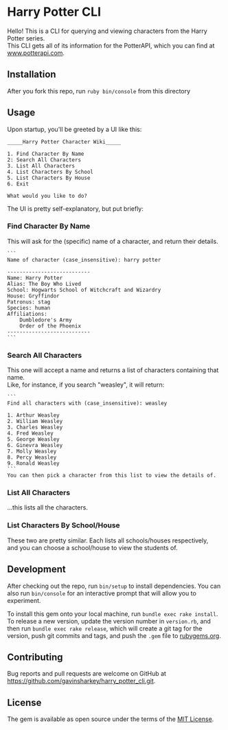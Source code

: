# Harry Potter CLI

Hello! This is a CLI for querying and viewing characters from the Harry Potter series.  
This CLI gets all of its information for the PotterAPI, which you can find at www.potterapi.com.

## Installation

After you fork this repo, run ```ruby bin/console``` from this directory

## Usage

Upon startup, you'll be greeted by a UI like this:  

```
_____Harry Potter Character Wiki_____

1. Find Character By Name
2: Search All Characters
3. List All Characters
4. List Characters By School
5. List Characters By House
6. Exit

What would you like to do? 
```

The UI is pretty self-explanatory, but put briefly:  

### Find Character By Name  

This will ask for the (specific) name of a character, and return their details.  
    
    ```
    Name of character (case_insensitive): harry potter

    ---------------------------
    Name: Harry Potter
    Alias: The Boy Who Lived
    School: Hogwarts School of Witchcraft and Wizardry
    House: Gryffindor
    Patronus: stag
    Species: human
    Affiliations:
        Dumbledore's Army
        Order of the Phoenix
    ---------------------------
    ```

### Search All Characters

This one will accept a name and returns a list of characters containing that name.  
Like, for instance, if you search "weasley", it will return:  
    
    ```
    Find all characters with (case_insensitive): weasley

    1. Arthur Weasley
    2. William Weasley
    3. Charles Weasley
    4. Fred Weasley
    5. George Weasley
    6. Ginevra Weasley
    7. Molly Weasley
    8. Percy Weasley
    9. Ronald Weasley
    ```
    You can then pick a character from this list to view the details of.  

### List All Characters

...this lists all the characters.

### List Characters By School/House

These two are pretty similar. Each lists all schools/houses respectively,  
and you can choose a school/house to view the students of.

## Development

After checking out the repo, run `bin/setup` to install dependencies. You can also run `bin/console` for an interactive prompt that will allow you to experiment.

To install this gem onto your local machine, run `bundle exec rake install`. To release a new version, update the version number in `version.rb`, and then run `bundle exec rake release`, which will create a git tag for the version, push git commits and tags, and push the `.gem` file to [rubygems.org](https://rubygems.org).

## Contributing

Bug reports and pull requests are welcome on GitHub at https://github.com/gavinsharkey/harry_potter_cli.git.

## License

The gem is available as open source under the terms of the [MIT License](http://opensource.org/licenses/MIT).
